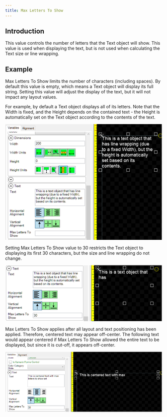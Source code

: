 ```yaml
---
title: Max Letters To Show
---
```



## Introduction

This value controls the number of letters that the Text object will show. This value is used when displaying the text, but is not used when calculating the Text size or line wrapping. 

## Example

Max Letters To Show limits the number of characters (including spaces). By default this value is empty, which means a Text object will display its full string. Setting this value will adjust the display of the text, but it will not impact any layout values.

For example, by default a Text object displays all of its letters. Note that the Width is fixed, and the Height depends on the contained text - the Height is automatically set on the Text object according to the contents of the text.

![](NoMaxLettersToShow.png)

Setting  Max Letters To Show value to 30 restricts the Text object to displaying its first 30 characters, but the size and line wrapping do not change.

![](MaxLettersToShow30.png)

Max Letters To Show applies after all layout and text positioning has been applied. Therefore, centered text may appear off-center. The following text would appear centered if Max Letters To Show allowed the entire text to be displayed, but since it is cut-off, it appears off-center.

![](MaxLettersToShowCentered.png)
